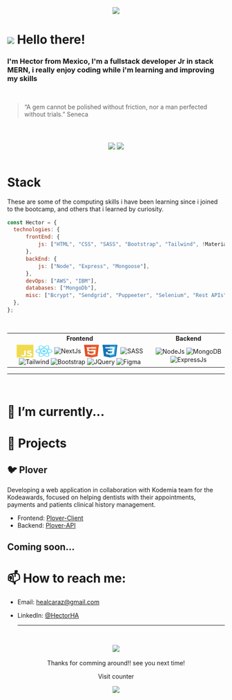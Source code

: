 <div align="center">
<img src="https://media.giphy.com/media/836HiJc7pgzy8iNXCn/giphy.gif" />
</div>

# <img src="https://media.giphy.com/media/VgCDAzcKvsR6OM0uWg/giphy.gif" width="50">  Hello there! 
### I'm Hector from Mexico, I'm a fullstack developer Jr in stack MERN, i really enjoy coding while i'm learning and improving my skills
<br>

> “A gem cannot be polished without friction, nor a man perfected without trials.” Seneca
>
#
<br>

<div align="center">
<a href="https://github.com/hectoralrz"><a/>
<img height="180em" src="https://github-readme-stats.vercel.app/api?username=hectoralrz&show_icons=true&theme=dracula&include_all_commits=true&count_private=true" />
<img height="180em" src="https://github-readme-stats.vercel.app/api/top-langs/?username=hectoralrz&layout=compact&langs_count=7&theme=dracula" />
</div>
<br>
  
# Stack
  These are some of the computing skills i have been learning since i joined to the bootcamp, and others that i learned by curiosity.
  ```javascript
const Hector = {
    technologies: {
        frontEnd: {
            js: ["HTML", "CSS", "SASS", "Bootstrap", "Tailwind", !Material UI (MUI), "React", "Next.js", "Formik", "Yup", "JQuery", "react-testing-library", "jest", "cypress", redux, "react-final-form", "mui-rff"]
        },
        backEnd: {
            js: ["Node", "Express", "Mongoose"],
        },
        devOps: ["AWS", "IBM"],
        databases: ["MongoDb"],
        misc: ["Bcrypt", "Sendgrid", "Puppeeter", "Selenium", "Rest APIs", "JWT", "Figma"]
    },
};
```
 <br>
  
  <div align="center">
  <table>
  <tr>
    <th>Frontend</th>
    <th>Backend</th>
  </tr>
  <tr>
    <td>
      <div align="center">
      <img align="center" alt="Js" height="30" width="40" src="https://raw.githubusercontent.com/devicons/devicon/master/icons/javascript/javascript-plain.svg">
      <img align="center" alt="React" height="30" width="40" src="https://raw.githubusercontent.com/devicons/devicon/master/icons/react/react-original.svg">
      <img align="center" alt="NextJs" height="30" width="40" src="https://cdn.jsdelivr.net/gh/devicons/devicon/icons/nextjs/nextjs-line.svg">
      <img align="center" alt="HTML" height="30" width="40" src="https://raw.githubusercontent.com/devicons/devicon/master/icons/html5/html5-original.svg">
      <img align="center" alt="CSS" height="30" width="40" src="https://raw.githubusercontent.com/devicons/devicon/master/icons/css3/css3-original.svg">
      <img align="center" alt="SASS" height="30" width="40" src="https://cdn.jsdelivr.net/gh/devicons/devicon/icons/sass/sass-original.svg">
      <img align="center" alt="Tailwind" height="30" width="40" src="https://cdn.jsdelivr.net/gh/devicons/devicon/icons/tailwindcss/tailwindcss-plain.svg">
      <img align="center" alt="Bootstrap" height="30" width="40" src="https://cdn.jsdelivr.net/gh/devicons/devicon/icons/bootstrap/bootstrap-original.svg">
      <img align="center" alt="JQuery" height="30" width="40" src="https://cdn.jsdelivr.net/gh/devicons/devicon/icons/jquery/jquery-original-wordmark.svg">
      <img align="center" alt="Figma" height="30" width="40" src="https://cdn.jsdelivr.net/gh/devicons/devicon/icons/figma/figma-original.svg">
    </div>
    </td>
    <td>
      <div align="center">
      <img align="center" alt="NodeJs" height="30" width="40" src="https://cdn.jsdelivr.net/gh/devicons/devicon/icons/nodejs/nodejs-original-wordmark.svg">
      <img align="center" alt="MongoDB" height="30" width="40" src="https://cdn.jsdelivr.net/gh/devicons/devicon/icons/mongodb/mongodb-original-wordmark.svg">
      <img align="center" alt="ExpressJs" height="30" width="40" src="https://cdn.jsdelivr.net/gh/devicons/devicon/icons/express/express-original.svg">
    </div>
    </td>
  </tr>
  </table>
  </div>
    
  ----
  <br>
  
# 🌱 I’m currently...

  
# 🌴 Projects

## 🐦 Plover
Developing a web application in collaboration with Kodemia team for the Kodeawards, focused on helping dentists with their appointments, payments and patients clinical history management.

- Frontend: [Plover-Client](https://github.com/karenascencio/plover-client)
- Backend: [Plover-API](https://github.com/FreddyCastuera/plover-api)

## Coming soon...
  
# 📫 How to reach me:
  
- Email: healcaraz@gmail.com
- LinkedIn: [@HectorHA](https://www.linkedin.com/in/h%C3%A9ctor-hern%C3%A1ndez-alcaraz-517996109/)

  

  ***
  <br>
<div align="center">
  <img src="https://media3.giphy.com/media/GuEyvLPXMLhT2/giphy.gif?cid=ecf05e47759fb9utlj0vg10drwmexvy1pgwdu07xmufgprf8&rid=giphy.gif&ct=g"/>

<p align="center"> 
  Thanks for comming around!! see you next time!
  <br>
  
  Visit counter
  <br>
  
  <img src="https://profile-counter.glitch.me/hectoralrz/count.svg" />
</p>
  </div>
